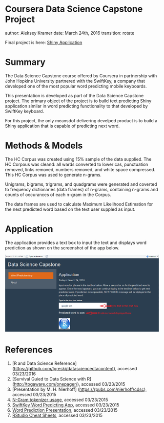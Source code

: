Coursera Data Science Capstone Project
========================================================
author: Aleksey Kramer
date: March 24th, 2016
transition: rotate 

Final project is here: [Shiny Application](www.yahoo.com)

Summary 
========================================================

The Data Science Capstone course offered by Coursera in partnership with John Hopkins University partnered with the SwiftKey, a company that developed one of the most popular word predicting mobile keyboards.

This presentation is developed as part of the Data Science Capstone project. The primary object of the project is to build text predicting Shiny application similar in word predicting functionality to that developed by SwiftKey keyboard.

For this project, the only meansdof delivering develped product is to build a Shiny application that is capable of predicting next word. 

Methods & Models
========================================================

The HC Corpus was created using 15% sample of the data supplied.  The HC Corpous was cleand: all wards converted to lower cas, punctuation removed, links removed, numbers removed, and white space compressed. This HC Corpus was used to generate n-grams.

Unigrams, bigrams, trigrams, and quadgrams were generated and coverted to frequency dictionaries (data frames) of n-grams, containing n-grams and counts of occurances of each n-gram in the Corpus.

The data frames are used to calculate Maximum Likelihood Estimation for the next predicted word based on the text user suppled as input. 

Application
========================================================
The application provides a text box to input the text and displays word prediction as shown on the screenshot of the app below.

![Screenshot of the application](image.png)

References
========================================================
1. [R and Data Science Reference] (https://github.com/lgreski/datasciencectacontent), accessed 03/23/2016
2. [Survival Guied to Data Science with R] (http://togaware.com/onepager/), accessed 03/23/2015
3. [Presentation by M. H. Nierhoff] (https://rpubs.com/nierhoff/cdsc), accessed 03/23/2015
4. [N-Gram tokenizer usage](https://gist.github.com/benmarwick/5370329), accessed 03/23/2015
5. [SwiftKey Word Predicting App](http://54.201.18.67:3838/SwiftKey-Language-Modelling/), accessed 03/23/2015
6. [Word Prediction Presentation](https://www.cs.cornell.edu/courses/CS4740/2012sp/lectures/smoothing+backoff-1-4pp.pdf), accessed 03/23/2015 
7. [RStudio Cheat Sheets](https://www.rstudio.com/resources/cheatsheets/), accessed 03/23/2015

